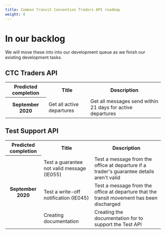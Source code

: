 ```yaml
---
title: Common Transit Convention Traders API roadmap
weight: 4
---
```


# In our backlog


We will move these into into our development queue as we finish our existing development tasks.

## CTC Traders API    

<html>
<table>
  <tr>
    <th>Predicted completion</th>
    <th>Title</th>
    <th>Description</th>
  </tr>
   <th rowspan="8"> September 2020</th>
  <tr>
    <td>Get all active departures</td>
    <td>Get all messages send within 21 days for active departures</td>
  </tr>
</table>
</html>

## Test Support API

<html>
<table>
  <tr>
    <th>Predicted completion</th>
    <th>Title</th>
    <th>Description</th>
  </tr>
  <tr>
    <th rowspan="8"> September 2020</th>
    <tr>
    <td>Test a guarantee not valid message (IE055)</td>
    <td>Test a message from the office at departure if a trader's guarantee details aren't valid</td>
  </tr>
  <tr>
    <td>Test a write-off notification (IE045)</td>
    <td>Test a message from the office at departure that the transit movement has been discharged</td>
  </tr>
  <tr>
    <td>Creating documentation</td>
    <td>Creating the documentation for to support the Test API</td>
  </tr>
</table>
</html>

